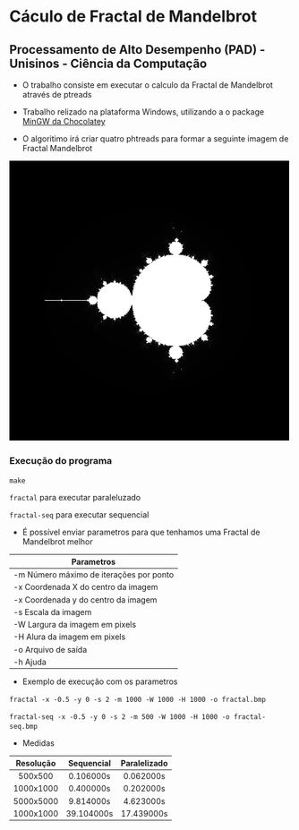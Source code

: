 # Cáculo de Fractal de Mandelbrot

## Processamento de Alto Desempenho (PAD) - Unisinos - Ciência da Computação

* O trabalho consiste em executar o calculo da Fractal de Mandelbrot através de ptreads

* Trabalho relizado na plataforma Windows, utilizando a o package [MinGW da Chocolatey](https://chocolatey.org/packages/mingw)

* O algoritimo irá criar quatro phtreads para formar a seguinte imagem de Fractal Mandelbrot

![alt text](https://raw.githubusercontent.com/augustoaccorsi/fractal-mandelbrot/master/fractal-500.bmp)

### Execução do programa

`make`

`fractal` para executar paraleluzado

`fractal-seq` para executar sequencial

* É possível enviar parametros para que tenhamos uma Fractal de Mandelbrot melhor

|          Parametros                       |
--------------------------------------------|
| -m Número máximo de iterações por ponto   |
| -x Coordenada X do centro da imagem       |
| -x Coordenada y do centro da imagem       |                
| -s Escala da imagem                       |
| -W Largura da imagem em pixels            |
| -H Alura da imagem em pixels              |
| -o Arquivo de saída                       |
| -h Ajuda                                  |

* Exemplo de execução com os parametros

`fractal -x -0.5 -y 0 -s 2 -m 1000 -W 1000 -H 1000 -o fractal.bmp`

`fractal-seq -x -0.5 -y 0 -s 2 -m 500 -W 1000 -H 1000 -o fractal-seq.bmp`

* Medidas

| Resolução | Sequencial | Paralelizado |
| :---: | :---: | :---: |
| 500x500 | 0.106000s | 0.062000s |
| 1000x1000 | 0.400000s | 0.202000s |
| 5000x5000 | 9.814000s | 4.623000s |
| 1000x1000 | 39.104000s | 17.439000s |
